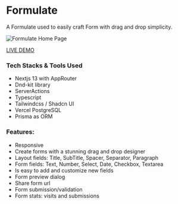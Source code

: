 
# Formulate 
A Formulate used to easily craft Form with drag and drop simplicity.

![Formulate Home Page](https://github.com/gautamkumar1/Formulate/assets/91417015/eaca280e-8bca-44dd-958b-90154abcbedc)

[LIVE DEMO](https://formulate-three.vercel.app/)

### Tech Stacks & Tools Used 
- Nextjs 13  with AppRouter
- Dnd-kit library
- ServerActions
- Typescript
- Tailwindcss / Shadcn UI
- Vercel PostgreSQL
- Prisma as ORM

### Features: 
- Responsive
- Create forms with a stunning drag and drop designer
- Layout fields: Title, SubTitle, Spacer, Separator, Paragraph
- Form fields: Text, Number, Select, Date, Checkbox, Textarea
- Is easy to add and customize new fields
- Form preview dialog
- Share form url
- Form submission/validation
- Form stats: visits and submissions
